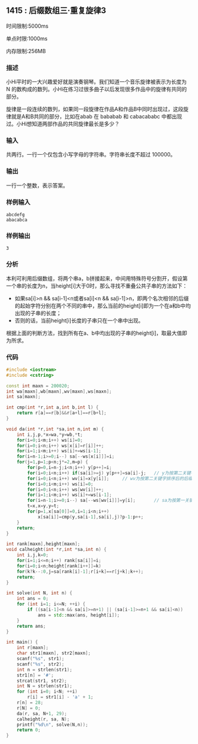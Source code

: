 ## 1415 : 后缀数组三·重复旋律3
时间限制:5000ms

单点时限:1000ms

内存限制:256MB

### 描述
小Hi平时的一大兴趣爱好就是演奏钢琴。我们知道一个音乐旋律被表示为长度为 N 的数构成的数列。小Hi在练习过很多曲子以后发现很多作品中的旋律有共同的部分。

旋律是一段连续的数列，如果同一段旋律在作品A和作品B中同时出现过，这段旋律就是A和B共同的部分，比如在abab 在 bababab 和 cabacababc 中都出现过。小Hi想知道两部作品的共同旋律最长是多少？

### 输入
共两行。一行一个仅包含小写字母的字符串。字符串长度不超过 100000。

### 输出
一行一个整数，表示答案。

### 样例输入
```
abcdefg
abacabca
```

### 样例输出
```
3
```

### 分析
本利可利用后缀数组，将两个串a，b拼接起来，中间用特殊符号分割开，假设第一个串的长度为n，当height[i]大于0时，那么寻找不重叠公共子串的方法如下：

- 如果sa[i]>n && sa[i-1]<n或者sa[i]<n && sa[i-1]>n，即两个名次相邻的后缀的起始字符分别在两个不同的串中，那么当前的height[i]即为一个在a和b中均出现的子串的长度；
- 否则的话，当前height[i]长度的子串只在一个串中出现。

根据上面的判断方法，找到所有在a、b中均出现的子串的height[i]，取最大值即为所求。

### 代码

```C++
#include <iostream>
#include <cstring>

const int maxn = 200020;
int wa[maxn],wb[maxn],wv[maxn],ws[maxn]; 
int sa[maxn];

int cmp(int *r,int a,int b,int l) {
	return r[a]==r[b]&&r[a+l]==r[b+l];
} 

void da(int *r,int *sa,int n,int m) {
	int i,j,p,*x=wa,*y=wb,*t;
	for(i=0;i<m;i++) ws[i]=0;
	for(i=0;i<n;i++) ws[x[i]=r[i]]++;
	for(i=1;i<m;i++) ws[i]+=ws[i-1];
	for(i=n-1;i>=0;i--) sa[--ws[x[i]]]=i;	
	for(j=1,p=1;p<n;j*=2,m=p) {
		for(p=0,i=n-j;i<n;i++) y[p++]=i;
		for(i=0;i<n;i++) if(sa[i]>=j) y[p++]=sa[i]-j;	// y为按第二关键字排序的后缀字符串（sa）
		for(i=0;i<n;i++) wv[i]=x[y[i]];		// wv为按第二关键字排序后的后缀字符串的首字符
		for(i=0;i<m;i++) ws[i]=0;
		for(i=0;i<n;i++) ws[wv[i]]++;
		for(i=1;i<m;i++) ws[i]+=ws[i-1];
		for(i=n-1;i>=0;i--) sa[--ws[wv[i]]]=y[i];		// sa为按第一关键字排序的后缀字符串
		t=x,x=y,y=t;
		for(p=1,x[sa[0]]=0,i=1;i<n;i++)
			x[sa[i]]=cmp(y,sa[i-1],sa[i],j)?p-1:p++;
	}
	return; 
}

int rank[maxn],height[maxn];
void calheight(int *r,int *sa,int n) {
	int i,j,k=0;
	for(i=1;i<=n;i++) rank[sa[i]]=i;
	for(i=0;i<n;height[rank[i++]]=k)
	for(k?k--:0,j=sa[rank[i]-1];r[i+k]==r[j+k];k++);
	return;
}

int solve(int N, int n) {
	int ans = 0;
	for (int i=1; i<=N; ++i) {
		if ((sa[i-1]<n && sa[i]>=n+1) || (sa[i-1]>=n+1 && sa[i]<n))
			ans = std::max(ans, height[i]);
	}
	return ans;
}

int main() {
	int r[maxn];
	char str1[maxn], str2[maxn];
	scanf("%s", str1);
	scanf("%s", str2);
	int n = strlen(str1);
	str1[n] = '#';
	strcat(str1, str2);
	int N = strlen(str1);
	for (int i=0; i<N; ++i)
		r[i] = str1[i] - 'a' + 1;
	r[n] = 28;
	r[N] = 0;
	da(r, sa, N+1, 29);
	calheight(r, sa, N);
	printf("%d\n", solve(N,n));
	return 0;
}
```